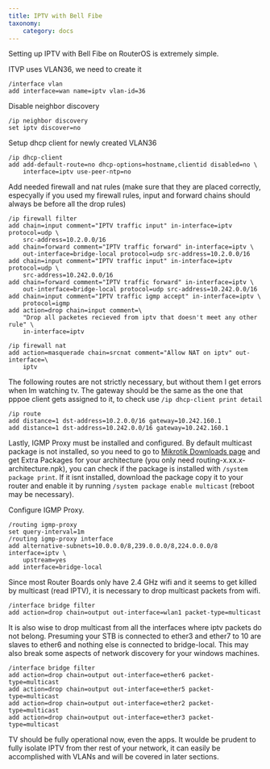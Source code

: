```yaml
---
title: IPTV with Bell Fibe
taxonomy:
    category: docs
---
```

Setting up IPTV with Bell Fibe on RouterOS is extremely simple.

ITVP uses VLAN36, we need to create it
```
/interface vlan
add interface=wan name=iptv vlan-id=36
```
Disable neighbor discovery
```
/ip neighbor discovery
set iptv discover=no
```
Setup dhcp client for newly created VLAN36
```
/ip dhcp-client
add add-default-route=no dhcp-options=hostname,clientid disabled=no \
    interface=iptv use-peer-ntp=no
```
Add needed firewall and nat rules (make sure that they are placed correctly, especyally if you used my firewall rules, input and forward chains should always be before all the drop rules)
```
/ip firewall filter
add chain=input comment="IPTV traffic input" in-interface=iptv protocol=udp \
    src-address=10.2.0.0/16
add chain=forward comment="IPTV traffic forward" in-interface=iptv \
    out-interface=bridge-local protocol=udp src-address=10.2.0.0/16
add chain=input comment="IPTV traffic input" in-interface=iptv protocol=udp \
    src-address=10.242.0.0/16
add chain=forward comment="IPTV traffic forward" in-interface=iptv \
    out-interface=bridge-local protocol=udp src-address=10.242.0.0/16
add chain=input comment="IPTV traffic igmp accept" in-interface=iptv \
    protocol=igmp
add action=drop chain=input comment=\
    "Drop all packetes recieved from iptv that doesn't meet any other rule" \
    in-interface=iptv
```
```
/ip firewall nat
add action=masquerade chain=srcnat comment="Allow NAT on iptv" out-interface=\
    iptv
```
The following routes are not strictly necessary, but without them I get errors when Im watching tv. The gateway should be the same as the one that pppoe client gets assigned to it, to check use `/ip dhcp-client print detail`
```
/ip route
add distance=1 dst-address=10.2.0.0/16 gateway=10.242.160.1
add distance=1 dst-address=10.242.0.0/16 gateway=10.242.160.1
```
Lastly, IGMP Proxy must be installed and configured. By default multicast package is not installed, so you need to go to [Mikrotik Downloads page](http://www.mikrotik.com/download) and get Extra Packages for your architecture (you only need routing-x.xx.x-architecture.npk), you can check if the package is installed with `/system package print`. If it isnt installed, download the package copy it to your router and enable it by running `/system package enable multicast` (reboot may be necessary).

Configure IGMP Proxy.
```
/routing igmp-proxy
set query-interval=1m
/routing igmp-proxy interface
add alternative-subnets=10.0.0.0/8,239.0.0.0/8,224.0.0.0/8 interface=iptv \
    upstream=yes
add interface=bridge-local
```
Since most Router Boards only have 2.4 GHz wifi and it seems to get killed by multicast (read IPTV), it is necessary to drop multicast packets from wifi.
```
/interface bridge filter
add action=drop chain=output out-interface=wlan1 packet-type=multicast
```
It is also wise to drop multicast from all the interfaces where iptv packets do not belong. Presuming your STB is connected to ether3 and ether7 to 10 are slaves to ether6 and nothing else is connected to bridge-local. This may also break some aspects of network discovery for your windows machines.
```
/interface bridge filter
add action=drop chain=output out-interface=ether6 packet-type=multicast
add action=drop chain=output out-interface=ether5 packet-type=multicast
add action=drop chain=output out-interface=ether2 packet-type=multicast
add action=drop chain=output out-interface=ether3 packet-type=multicast
```
TV should be fully operational now, even the apps. It woulde be prudent to fully isolate IPTV from ther rest of your network, it can easily be accomplished with VLANs and will be covered in later sections.